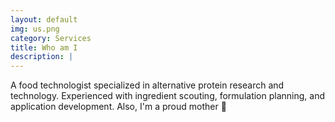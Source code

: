 ```yaml
---
layout: default
img: us.png
category: Services
title: Who am I
description: |
---
```

  A food technologist specialized in alternative protein research and technology. Experienced with ingredient scouting,  formulation planning, and application development.
  Also, I'm a proud mother :muscle: